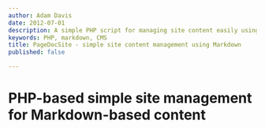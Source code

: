 ```yaml
---
author: Adam Davis
date: 2012-07-01
description: A simple PHP script for managing site content easily using markdown syntax
keywords: PHP, markdown, CMS
title: PageDocSite - simple site content management using Markdown
published: false

---
```


PHP-based simple site management for Markdown-based content 
==========================================================